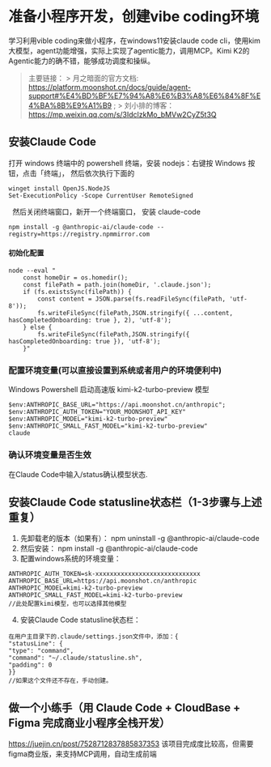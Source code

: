 
# 准备小程序开发，创建vibe coding环境
学习利用vible coding来做小程序，在windows11安装claude code cli，使用kim大模型，agent功能增强，实际上实现了agentic能力，调用MCP。Kimi K2的Agentic能力的确不错，能够成功调度和操纵。
> 主要链接：
    > 月之暗面的官方文档: https://platform.moonshot.cn/docs/guide/agent-support#%E4%BD%BF%E7%94%A8%E6%B3%A8%E6%84%8F%E4%BA%8B%E9%A1%B9 ;
    > 刘小排的博客： https://mp.weixin.qq.com/s/3IdclzkMo_bMVw2CyZ5t3Q
## 安装Claude Code

 打开 windows 终端中的 powershell 终端，安装 nodejs：右键按 Windows 按钮，点击「终端」， 然后依次执行下面的
```
winget install OpenJS.NodeJS
Set-ExecutionPolicy -Scope CurrentUser RemoteSigned
```
 
然后关闭终端窗口，新开一个终端窗口， 安装 claude-code
```
npm install -g @anthropic-ai/claude-code --registry=https://registry.npmmirror.com
```

#### 初始化配置
```
node --eval "
    const homeDir = os.homedir();
    const filePath = path.join(homeDir, '.claude.json');
    if (fs.existsSync(filePath)) {
        const content = JSON.parse(fs.readFileSync(filePath, 'utf-8'));
        fs.writeFileSync(filePath,JSON.stringify({ ...content, hasCompletedOnboarding: true }, 2), 'utf-8');
    } else {
        fs.writeFileSync(filePath,JSON.stringify({ hasCompletedOnboarding: true }), 'utf-8');
    }"
```

### 配置环境变量(可以直接设置到系统或者用户的环境便利中)
Windows Powershell 启动高速版 kimi-k2-turbo-preview 模型
```
$env:ANTHROPIC_BASE_URL="https://api.moonshot.cn/anthropic";
$env:ANTHROPIC_AUTH_TOKEN="YOUR_MOONSHOT_API_KEY"
$env:ANTHROPIC_MODEL="kimi-k2-turbo-preview"
$env:ANTHROPIC_SMALL_FAST_MODEL="kimi-k2-turbo-preview"
claude
```
### 确认环境变量是否生效
在Claude Code中输入/status确认模型状态.
## 安装Claude Code statusline状态栏（1-3步骤与上述重复）
1. 先卸载老的版本（如果有）： npm uninstall -g @anthropic-ai/claude-code
2. 然后安装： npm install -g @anthropic-ai/claude-code
3. 配置windows系统的环境变量：
```
ANTHROPIC_AUTH_TOKEN=sk-xxxxxxxxxxxxxxxxxxxxxxxxxxxxx
ANTHROPIC_BASE_URL=https://api.moonshot.cn/anthropic
ANTHROPIC_MODEL=kimi-k2-turbo-preview
ANTHROPIC_SMALL_FAST_MODEL=kimi-k2-turbo-preview
//此处配置kimi模型，也可以选择其他模型
```
4. 安装Claude Code statusline状态栏：
```
在用户主目录下的.claude/settings.json文件中，添加：{
"statusLine": {
"type": "command",
"command": "~/.claude/statusline.sh",
"padding": 0
}}
//如果这个文件还不存在，手动创建。
```
## 做一个小练手（用 Claude Code + CloudBase + Figma 完成商业小程序全栈开发）
https://juejin.cn/post/7528712837885837353
该项目完成度比较高，但需要figma商业版，来支持MCP调用，自动生成前端
